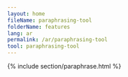 ```yaml
---
layout: home
fileName: paraphrasing-tool
folderName: features
lang: ar
permalink: /ar/paraphrasing-tool
tool: paraphrasing-tool
---
```

{% include section/paraphrase.html %}
